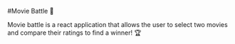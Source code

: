 #Movie Battle  :movie_camera:

Movie battle is a react application that allows the user to select two movies and compare their ratings to find a winner! :trophy:
